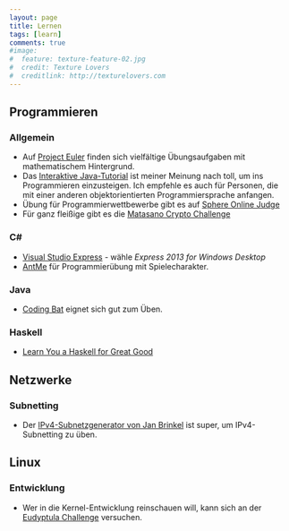 ```yaml
---
layout: page
title: Lernen
tags: [learn]
comments: true
#image:
#  feature: texture-feature-02.jpg
#  credit: Texture Lovers
#  creditlink: http://texturelovers.com
---
```


## Programmieren

### Allgemein
* Auf [Project Euler](http://projecteuler.net) finden sich vielfältige Übungsaufgaben mit mathematischem Hintergrund.
* Das [Interaktive Java-Tutorial](http://www.gailer-net.de/tutorials/java/) ist meiner Meinung nach toll, um ins Programmieren einzusteigen. Ich empfehle es auch für Personen, die mit einer anderen objektorientierten Programmiersprache anfangen.
* Übung für Programmierwettbewerbe gibt es auf [Sphere Online Judge](http://spoj.pl/)
* Für ganz fleißige gibt es die [Matasano Crypto Challenge](http://cryptopals.com/)

### C# ###
* [Visual Studio Express](http://microsoft.com/germany/express) - wähle *Express 2013 for Windows Desktop*
* [AntMe](http://antme.net/) für Programmierübung mit Spielecharakter.

### Java
* [Coding Bat](http://codingbat.com) eignet sich gut zum Üben.

### Haskell
* [Learn You a Haskell for Great Good](http://learnyouahaskell.com/)


## Netzwerke

### Subnetting
* Der [IPv4-Subnetzgenerator von Jan Brinkel](http://ip-ihk.najlek.de/) ist super, um IPv4-Subnetting zu üben.

## Linux

### Entwicklung
* Wer in die Kernel-Entwicklung reinschauen will, kann sich an der [Eudyptula Challenge](http://eudyptula-challenge.org/) versuchen.

